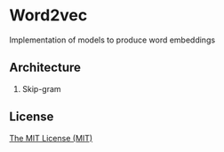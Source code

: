 # Word2vec
Implementation of models to produce word embeddings

## Architecture

1. Skip-gram

## License
[The MIT License (MIT)](LICENSE)
